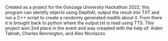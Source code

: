 Created as a project for the Gonzaga University Hackathon 2022, this program can identify objects using DepthAI, output the result into TXT and run a C++ script to create a randomly generated madlib about it. From there it is brought back to python where the output.txt is read using TTS. This project won 2nd place in the event and was creaated with the help of: Aiden Tabrah, Charles Bennington, and Alex Nicolazzo.

